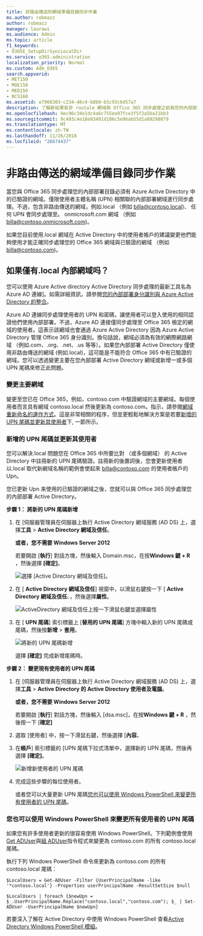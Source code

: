 ```yaml
---
title: 非路由傳送的網域準備目錄同步作業
ms.author: robmazz
author: robmazz
manager: laurawi
ms.audience: Admin
ms.topic: article
f1_keywords:
- O365E_SetupDirSyncLocalDir
ms.service: o365-administration
localization_priority: Normal
ms.custom: Adm_O365
search.appverid:
- MET150
- MOE150
- MED150
- BCS160
ms.assetid: e7968303-c234-46c4-b8b0-b5c93c6d57a7
description: 了解新如果有非 routale 網域與 Office 365 同步處理之前與您的內部部署使用者相關聯。
ms.openlocfilehash: 9ec96c34e1dc4a6c755ea97fce3f5f2a5ba21bb3
ms.sourcegitcommit: 9c493c4e18e83491d106c5e9bab55d1a89298879
ms.translationtype: MT
ms.contentlocale: zh-TW
ms.lasthandoff: 11/26/2018
ms.locfileid: "26674437"
---
```

# <a name="prepare-a-non-routable-domain-for-directory-synchronization"></a>非路由傳送的網域準備目錄同步作業
當您與 Office 365 同步處理您的內部部署目錄必須有 Azure Active Directory 中的已驗證的網域。僅限使用者主體名稱 (UPN) 相關聯的內部部署網域進行同步處理。不過，包含非路由傳送的網域，例如.local （例如 billa@contoso.local)、 任何 UPN 會同步處理至。 onmicrosoft.com 網域 （例如 billa@contoso.onmicrosoft.com)。 

如果您目前使用.local 網域在 Active Directory 中的使用者帳戶的建議變更他們能夠使用才能正確同步處理您的 Office 365 網域與已驗證的網域 （例如 billa@contoso.com)。
  
## <a name="what-if-i-only-have-a-local-on-premises-domain"></a>如果僅有.local 內部網域吗？

您可以使用 Azure Active directory Active Directory 同步處理的最新工具名為 Azure AD 連線]。如需詳細資訊，請參閱[您的內部部署身分識別與 Azure Active Directory 的整合](https://docs.microsoft.com/azure/architecture/reference-architectures/identity/azure-ad)。
  
Azure AD 連線同步處理使用者的 UPN 和密碼，讓使用者可以登入使用的相同認證他們使用內部部署。不過，Azure AD 連接僅同步處理至 Office 365 檢定的網域的使用者。這表示該網域也會通過 Azure Active Directory 因為 Azure Active Directory 管理 Office 365 身分識別。換句話說，網域必須為有效的網際網路網域 （例如.com、.org、.net、.us 等等）。如果您內部部署 Active Directory 僅使用非路由傳送的網域 (例如.local)，這可能是不能符合 Office 365 中有已驗證的網域。您可以透過變更主要在您內部部署 Active Directory 網域或新增一或多個 UPN 尾碼來修正此問題。
  
### <a name="change-your-primary-domain"></a>**變更主要網域**

變更至您已在 Office 365，例如，contoso.com 中驗證網域的主要網域。每個使用者而言具有網域 contoso.local 然後更新為 contoso.com。指示，請參閱[網域重新命名的運作方式](https://go.microsoft.com/fwlink/p/?LinkId=624174)。這是非常相關的程序，但並更輕鬆地解決方案是若要[新增的 UPN 尾碼並更新其使用者](prepare-a-non-routable-domain-for-directory-synchronization.md#bk_register)下, 一節所示。
  
### <a name="add-upn-suffixes-and-update-your-users-to-them"></a>**新增的 UPN 尾碼並更新其使用者**

您可以解決.local 問題您在 Office 365 中所要比對 （或多個網域） 的 Active Directory 中註冊新的 UPN 尾碼驗證。註冊新的後置詞後，您會更新使用者以.local 取代新網域名稱的範例會使起來 billa@contoso.com 的使用者帳戶的 Upn。
  
您已更新 Upn 来使用的已驗證的網域之後，您就可以與 Office 365 同步處理您的內部部署 Active Directory。
  
 **步驟 1： 將新的 UPN 尾碼新增**
  
1. 在 [伺服器管理員在伺服器上執行 Active Directory 網域服務 (AD DS) 上，選擇**工具** \> **Active Directory 網域及信任**。
    
    **或者，您不需要 Windows Server 2012**
    
    若要開啟 [**執行**] 對話方塊，然後輸入 Domain.msc，在按**Windows 鍵 + R** ，然後選擇 **[確定]**。
    
    ![選擇 [Active Directory 網域及信任]。](media/46b6e007-9741-44af-8517-6f682e0ac974.png)
  
2. 在 [ **Active Directory 網域及信任**] 視窗中，以滑鼠右鍵按一下 [ **Active Directory 網域及信任**、，然後選擇**屬性**。
    
    ![ActiveDirectory 網域及信任上按一下滑鼠右鍵並選擇屬性](media/39d20812-ffb5-4ba9-8d7b-477377ac360d.png)
  
3. 在 [ **UPN 尾碼**] 索引標籤上 [**替用的 UPN 尾碼**] 方塊中輸入新的 UPN 尾碼或尾碼，然後按**新增** \> **套用**。
    
    ![將新的 UPN 尾碼新增](media/a4aaf919-7adf-469a-b93f-83ef284c0915.PNG)
  
    選擇 **[確定]** 完成新增尾碼時。 
    
 **步驟 2： 變更現有使用者的 UPN 尾碼**
  
1. 在 [伺服器管理員在伺服器上執行 Active Directory 網域服務 (AD DS) 上，選擇**工具** \> **Active Directory 的 Active Directory 使用者及電腦**。
    
    **或者，您不需要 Windows Server 2012**
    
    若要開啟 [**執行**] 對話方塊，然後輸入 [dsa.msc]，在按**Windows 鍵 + R** ，然後按一下 [**確定]**
    
2. 選取 [使用者] 中，按一下滑鼠右鍵，然後選擇 [**內容**。
    
3. 在**帳戶**] 索引標籤的 [UPN 尾碼下拉式清單中，選擇新的 UPN 尾碼，然後再選擇 **[確定]**。
    
    ![新增新使用者的 UPN 尾碼](media/54876751-49f0-48cc-b864-2623c4835563.png)
  
4. 完成這些步驟的每位使用者。
    
    或者您可以大量更新 UPN 尾碼[您也可以使用 Windows PowerShell 來變更所有使用者的 UPN 尾碼](prepare-a-non-routable-domain-for-directory-synchronization.md#BK_Posh)。
    
### <a name="you-can-also-use-windows-powershell-to-change-the-upn-suffix-for-all-users"></a>**您也可以使用 Windows PowerShell 來變更所有使用者的 UPN 尾碼**

如果您有許多使用者更新的很容易使用 Windows PowerShell。下列範例會使用[Get ADUser](https://go.microsoft.com/fwlink/p/?LinkId=624312)與[組 ADUser](https://go.microsoft.com/fwlink/p/?LinkId=624313)指令程式來變更為 contoso.com 的所有 contoso.local 尾碼。 

執行下列 Windows PowerShell 命令來更新為 contoso.com 的所有 contoso.local 尾碼：
    
  ```
  $LocalUsers = Get-ADUser -Filter {UserPrincipalName -like '*contoso.local'} -Properties userPrincipalName -ResultSetSize $null
  ```

  ```
  $LocalUsers | foreach {$newUpn = $_.UserPrincipalName.Replace("contoso.local","contoso.com"); $_ | Set-ADUser -UserPrincipalName $newUpn}
  ```
若要深入了解在 Active Directory 中使用 Windows PowerShell 查看[Active Directory Windows PowerShell 模組](https://go.microsoft.com/fwlink/p/?LinkId=624314)。 

